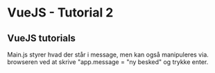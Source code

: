 # VueJS - Tutorial 2
## VueJS tutorials
Main.js styrer hvad der står i message, men kan også manipuleres via. browseren ved at skrive "app.message = "ny besked" og trykke enter.
